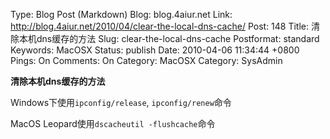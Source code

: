 Type: Blog Post (Markdown)
Blog: blog.4aiur.net
Link: http://blog.4aiur.net/2010/04/clear-the-local-dns-cache/
Post: 148
Title: 清除本机dns缓存的方法
Slug: clear-the-local-dns-cache
Postformat: standard
Keywords: MacOSX
Status: publish
Date: 2010-04-06 11:34:44 +0800
Pings: On
Comments: On
Category: MacOSX
Category: SysAdmin

**清除本机dns缓存的方法**

Windows下使用`ipconfig/release`, `ipconfig/renew`命令

MacOS Leopard使用`dscacheutil -flushcache`命令
